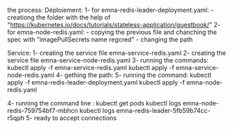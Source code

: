 the process:
Déploiement:
  1- for emna-redis-leader-deployment.yaml:
    - creationg the folder with the help of "https://kubernetes.io/docs/tutorials/stateless-application/guestbook/"
  2- for emna-node-redis.yaml:
    - copying the previous file and chanching the spec with "imagePullSecrets name regcred"
    - changing the path

Service:
  1- creating the service file  emna-service-redis.yaml
  2- creating the service file  emna-service-node-redis.yaml
  3- running the commands: 
    kubectl apply -f emna-service-redis.yaml
    kubectl apply -f emna-service-node-redis.yaml
  4- gething the path:
  5- running the command: 
    kubectl apply -f emna-redis-leader-deployment.yaml
    kubectl apply -f emna-node-redis.yaml

  4- running the command line : 
    kubectl get pods
    kubectl logs emna-node-redis-759754bf7-mbhcn
    kubectl logs emna-redis-leader-5fb59b74cc-r5qph
  5- ready to accept connections
